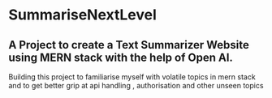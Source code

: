 # SummariseNextLevel
## A Project to create a Text Summarizer Website using MERN stack with the help of Open AI. ##
 Building this project to familiarise myself with volatile topics in mern stack and to get better grip at api handling , authorisation and other unseen topics 

